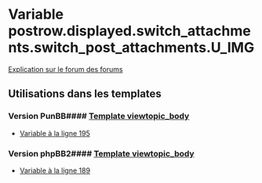 # Variable postrow.displayed.switch_attachments.switch_post_attachments.U_IMG
[Explication sur le forum des forums](http://forum.forumactif.com/t294113-listing-des-variables#postrow.displayed.switch_attachments.switch_post_attachments.U_IMG)
## Utilisations dans les templates
### Version PunBB#### [Template viewtopic_body](punbb/viewtopic_body.md)
* [Variable à la ligne 195](../punbb/viewtopic_body.tpl#L195)
### Version phpBB2#### [Template viewtopic_body](subsilver/viewtopic_body.md)
* [Variable à la ligne 189](../subsilver/viewtopic_body.tpl#L189)